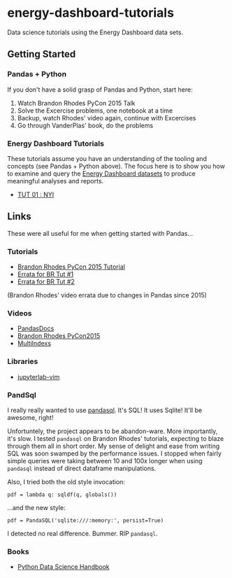 # energy-dashboard-tutorials
Data science tutorials using the Energy Dashboard data sets.

## Getting Started

### Pandas + Python

If you don't have a solid grasp of Pandas and Python, start here:

1. Watch Brandon Rhodes PyCon 2015 Talk
1. Solve the Excercise problems, one notebook at a time
1. Backup, watch Rhodes' video again, continue with Excercises
1. Go through VanderPlas' book, do the problems

### Energy Dashboard Tutorials

These tutorials assume you have an understanding of the tooling and concepts (see Pandas +
Python above). The focus here is to show you how to examine and query the [Energy
Dashboard datasets](https://github.com/energy-analytics-project/energy-dashboard/blob/master/docs/datasets.md)
to produce meaningful analyses and reports.

* [TUT 01 : NYI]()


## Links

These were all useful for me when getting started with Pandas...

### Tutorials

* [Brandon Rhodes PyCon 2015 Tutorial](https://github.com/brandon-rhodes/pycon-pandas-tutorial)
* [Errata for BR Tut #1](https://stackoverflow.com/questions/45916325/series-object-has-no-attribute-order#45993193)
* [Errata for BR Tut #2](https://stackoverflow.com/questions/44123874/dataframe-object-has-no-attribute-sort#44123892)

(Brandon Rhodes' video errata due to changes in Pandas since 2015)

### Videos

* [PandasDocs](https://pandas.pydata.org/pandas-docs/stable/reference/frame.html)
* [Brandon Rhodes PyCon2015](https://www.youtube.com/watch?v=5JnMutdy6Fw)
* [MultiIndexs](https://www.youtube.com/watch?v=kP-0ET0V5Tc)

### Libraries

* [jupyterlab-vim](https://github.com/jwkvam/jupyterlab-vim)

### PandSql

I really really wanted to use [pandasql](https://pypi.org/project/pandasql/).
It's SQL! It uses Sqlite! It'll be awesome, right!

Unfortuntely, the project appears to be abandon-ware. More importantly, it's
slow. I tested `pandasql` on Brandon Rhodes' tutorials, expecting to blaze
through them all in short order. My sense of delight and ease from writing SQL
was soon swamped by the performance issues. I stopped when fairly simple
queries were taking between 10 and 100x longer when using `pandasql` instead of
direct dataframe manipulations.

Also, I tried both the old style invocation:

    pdf = lambda q: sqldf(q, globals())

...and the new style:

    pdf = PandaSQL('sqlite:///:memory:', persist=True)

I detected no real difference. Bummer. RIP `pandasql`.

### Books

* [Python Data Science Handbook](https://jakevdp.github.io/PythonDataScienceHandbook/)
